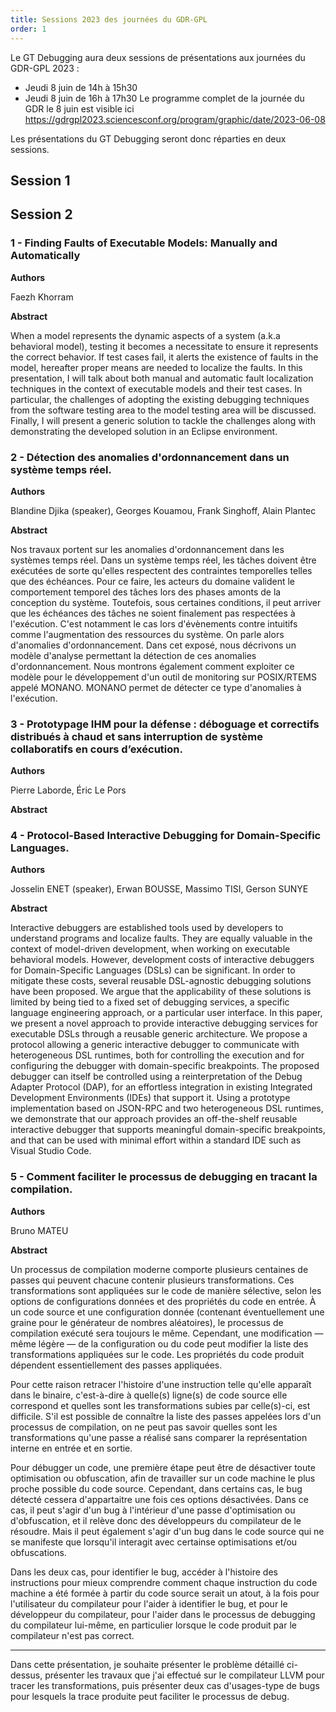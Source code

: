 ```yaml
---
title: Sessions 2023 des journées du GDR-GPL
order: 1
---
```

Le GT Debugging aura deux sessions de présentations aux journées du GDR-GPL 2023 :
- Jeudi 8 juin de 14h à 15h30
- Jeudi 8 juin de 16h à 17h30
Le programme complet de la journée du GDR le 8 juin est visible ici https://gdrgpl2023.sciencesconf.org/program/graphic/date/2023-06-08

Les présentations du GT Debugging seront donc réparties en deux sessions.

## Session 1

## Session 2



### 1 - Finding Faults of Executable Models: Manually and Automatically

**Authors**

Faezh Khorram

**Abstract**

When a model represents the dynamic aspects of a system (a.k.a behavioral model), testing it becomes a necessitate to ensure it represents the correct behavior. If test cases fail, it alerts the existence of faults in the model, hereafter proper means are needed to localize the faults. In this presentation, I will talk about both manual and automatic fault localization techniques in the context of executable models and their test cases. In particular, the challenges of adopting the existing debugging techniques from the software testing area to the model testing area will be discussed. Finally, I will present a generic solution to tackle the challenges along with demonstrating the developed solution in an Eclipse environment.


### 2 - Détection des anomalies d'ordonnancement dans un système temps réel.

**Authors**

Blandine Djika (speaker), Georges Kouamou, Frank Singhoff, Alain Plantec

**Abstract**

Nos travaux portent sur les anomalies d'ordonnancement dans les systèmes temps réel. Dans un système temps réel, les tâches doivent être exécutées de sorte qu'elles respectent des contraintes temporelles telles que des échéances. Pour ce faire, les acteurs du domaine valident le comportement temporel des tâches lors des phases amonts de la conception du système. Toutefois, sous certaines conditions, il peut arriver que les échéances des tâches ne soient finalement pas respectées à l'exécution. C'est notamment le cas lors d'évènements contre intuitifs comme l'augmentation des ressources du système. On parle alors d'anomalies d'ordonnancement. Dans cet exposé, nous décrivons un modèle d'analyse permettant  la détection de ces anomalies d'ordonnancement. Nous montrons également comment exploiter ce modèle pour le développement d'un outil de monitoring sur POSIX/RTEMS appelé MONANO. MONANO permet de détecter ce type d'anomalies à l'exécution.

### 3 - Prototypage IHM pour la défense : déboguage et correctifs distribués à chaud et sans interruption de système collaboratifs en cours d’exécution.

**Authors**

Pierre Laborde, Éric Le Pors

**Abstract**



### 4 - Protocol-Based Interactive Debugging for Domain-Specific Languages.

**Authors**

Josselin ENET (speaker), Erwan BOUSSE, Massimo TISI, Gerson SUNYE

**Abstract**

Interactive debuggers are established tools used by developers to understand programs and localize faults.
They are equally valuable in the context of model-driven development, when working on executable behavioral models.
However, development costs of interactive debuggers for Domain-Specific Languages (DSLs) can be significant. In order to mitigate these costs, several reusable DSL-agnostic debugging solutions have been proposed.
We argue that the applicability of these solutions is limited by being tied to a fixed set of debugging services, a specific language engineering approach, or a particular user interface.
In this paper, we present a novel approach to provide interactive debugging services for executable DSLs through a reusable generic architecture.
We propose a protocol allowing a generic interactive debugger to communicate with heterogeneous DSL runtimes, both for controlling the execution and for configuring the debugger with domain-specific breakpoints.
The proposed debugger can itself be controlled using a reinterpretation of the Debug Adapter Protocol (DAP), for an effortless integration in existing Integrated Development Environments (IDEs) that support it.
Using a prototype implementation based on JSON-RPC and two heterogeneous DSL runtimes, we demonstrate that our approach provides an off-the-shelf reusable interactive debugger that supports meaningful domain-specific breakpoints, and that can be used with minimal effort within a standard IDE such as Visual Studio Code.


### 5 - Comment faciliter le processus de debugging en tracant la compilation.

**Authors**

Bruno MATEU

**Abstract**

Un processus de compilation moderne comporte plusieurs centaines de passes qui
peuvent chacune contenir plusieurs transformations. Ces transformations sont
appliquées sur le code de manière sélective, selon les options de configurations
données et des propriétés du code en entrée. À un code source et une
configuration donnée (contenant éventuellement une graine pour le générateur de
nombres aléatoires), le processus de compilation exécuté sera toujours le même.
Cependant, une modification — même légère — de la configuration ou du code peut
modifier la liste des transformations appliquées sur le code. Les
propriétés du code produit dépendent essentiellement des passes appliquées.

Pour cette raison retracer l'histoire d'une instruction telle qu'elle apparaît
dans le binaire, c'est-à-dire à quelle(s) ligne(s) de code source elle
correspond et quelles sont les transformations subies par celle(s)-ci, est
difficile. S'il est possible de connaître la liste des passes appelées lors d'un
processus de compilation, on ne peut pas savoir quelles sont les transformations
qu'une passe a réalisé sans comparer la représentation interne en entrée et
en sortie.


Pour débugger un code, une première étape peut être de désactiver toute optimisation
ou obfuscation, afin de travailler sur un code machine le plus proche possible du
code source. Cependant, dans certains cas, le bug détecté cessera d'appartaitre une
fois ces options désactivées. Dans ce cas, il peut s'agir d'un bug à l'intérieur d'une
passe d'optimisation ou d'obfuscation, et il relève donc des développeurs du compilateur
de le résoudre. Mais il peut également s'agir d'un bug dans le code source qui ne se
manifeste que lorsqu'il interagit avec certainse optimisations et/ou obfuscations.

Dans les deux cas, pour identifier le bug, accéder à l'histoire des instructions
pour mieux comprendre comment chaque instruction du code machine a été formée à partir
du code source serait un atout, à la fois pour l'utilisateur du compilateur pour l'aider
à identifier le bug, et pour le développeur du compilateur, pour l'aider dans le processus
de debugging du compilateur lui-même, en particulier lorsque le code produit par le compilateur
n'est pas correct.

---

Dans cette présentation, je souhaite présenter le problème détaillé ci-dessus, présenter
les travaux que j'ai effectué sur le compilateur LLVM pour tracer les transformations,
puis présenter deux cas d'usages-type de bugs pour lesquels la trace produite peut faciliter
le processus de debug.
